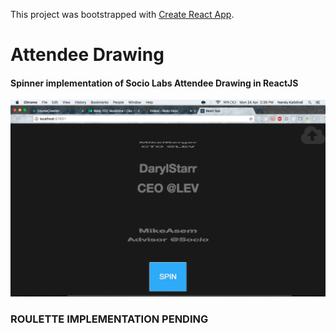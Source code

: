 This project was bootstrapped with [Create React App](https://github.com/facebookincubator/create-react-app).

# Attendee Drawing

#### Spinner implementation of Socio Labs Attendee Drawing in ReactJS

![alt text](https://github.com/nandukalidindi/attendee-drawing/blob/master/spinner.png "Keep spinning!")

### ROULETTE IMPLEMENTATION PENDING
